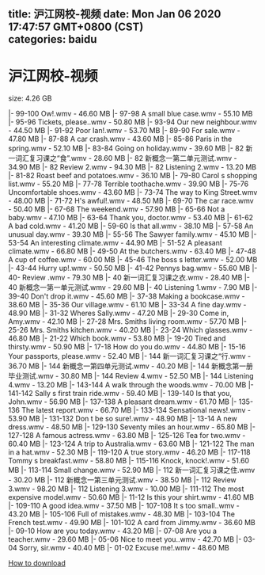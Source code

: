 
title: 沪江网校-视频
date: Mon Jan 06 2020 17:47:57 GMT+0800 (CST)    
categories: baidu
---

# 沪江网校-视频
size: 4.26 GB
 
 
|- 99-100 Ow!.wmv - 46.60 MB
|- 97-98 A small blue case.wmv - 55.10 MB
|- 95-96 Tickets, please..wmv - 50.80 MB
|- 93-94 Our new neighbour.wmv - 44.50 MB
|- 91-92 Poor Ian!.wmv - 53.70 MB
|- 89-90 For sale.wmv - 47.80 MB
|- 87-88 A car crash.wmv - 43.60 MB
|- 85-86 Paris in the spring.wmv - 52.10 MB
|- 83-84 Going on holiday.wmv - 39.60 MB
|- 82 新一词汇复习课之“食”.wmv - 28.60 MB
|- 82 新概念一第二单元测试.wmv - 34.90 MB
|- 82 Review 2.wmv - 94.30 MB
|- 82 Listening 2.wmv - 13.20 MB
|- 81-82 Roast beef and potatoes.wmv - 36.10 MB
|- 79-80 Carol s shopping list.wmv - 55.20 MB
|- 77-78 Terrible toothache.wmv - 39.90 MB
|- 75-76 Uncomfortable shoes.wmv - 43.60 MB
|- 73-74 The way to King Street.wmv - 48.00 MB
|- 71-72 H's awful!.wmv - 48.50 MB
|- 69-70 The car race.wmv - 50.40 MB
|- 67-68 The weekend.wmv - 57.90 MB
|- 65-66 Not a baby.wmv - 47.10 MB
|- 63-64 Thank you, doctor.wmv - 53.40 MB
|- 61-62 A bad cold.wmv - 41.20 MB
|- 59-60 Is that all.wmv - 38.10 MB
|- 57-58 An unusual day.wmv - 39.30 MB
|- 55-56 The Sawyer family.wmv - 45.10 MB
|- 53-54 An interesting climate.wmv - 44.90 MB
|- 51-52 A pleasant climate.wmv - 66.80 MB
|- 49-50 At the butchers.wmv - 63.40 MB
|- 47-48 A cup of coffee.wmv - 60.00 MB
|- 45-46 The boss s letter.wmv - 52.00 MB
|- 43-44 Hurry up!.wmv - 50.50 MB
|- 41-42 Pennys bag.wmv - 55.60 MB
|- 40-  Review .wmv - 79.30 MB
|- 40 新一词汇复习课之衣.wmv - 28.40 MB
|- 40 新概念一第一单元测试.wmv - 29.60 MB
|- 40 Listening 1.wmv - 7.90 MB
|- 39-40  Don't drop it.wmv - 45.60 MB
|- 37-38  Making a bookcase.wmv - 38.60 MB
|- 35-36  Our village.wmv - 61.10 MB
|- 33-34  A fine day.wmv - 48.90 MB
|- 31-32  Wheres Sally.wmv - 47.20 MB
|- 29-30  Come in, Amy.wmv - 42.10 MB
|- 27-28  Mrs. Smiths living room.wmv - 57.70 MB
|- 25-26  Mrs. Smiths kitchen.wmv - 40.20 MB
|- 23-24 Which glasses.wmv - 46.80 MB
|- 21-22  Which book.wmv - 53.80 MB
|- 19-20  Tired and thirsty.wmv - 50.90 MB
|- 17-18  How do you do.wmv - 44.80 MB
|- 15-16  Your passports, please.wmv - 52.40 MB
|- 144 新一词汇复习课之“行.wmv - 36.70 MB
|- 144 新概念一第四单元测试.wmv - 40.20 MB
|- 144 新概念第一册毕业测试.wmv - 30.80 MB
|- 144 Review 4.wmv - 52.50 MB
|- 144 Listening 4.wmv - 13.20 MB
|- 143-144 A walk through the woods.wmv - 70.00 MB
|- 141-142 Sally s first train ride.wmv - 59.40 MB
|- 139-140 Is that you, John.wmv - 56.90 MB
|- 137-138 A pleasant dream.wmv - 61.70 MB
|- 135-136 The latest report.wmv - 66.70 MB
|- 133-134 Sensational news!.wmv - 53.90 MB
|- 131-132 Don t be so sure!.wmv - 48.90 MB
|- 13-14  A new dress.wmv - 48.50 MB
|- 129-130 Seventy miles an hour.wmv - 65.80 MB
|- 127-128 A famous actress.wmv - 63.80 MB
|- 125-126 Tea for two.wmv - 60.40 MB
|- 123-124 A trip to Australia.wmv - 63.60 MB
|- 121-122 The man in a hat.wmv - 52.30 MB
|- 119-120 A true story.wmv - 46.20 MB
|- 117-118 Tommy s breakfast.wmv - 58.80 MB
|- 115-116 Knock, knock!.wmv - 51.60 MB
|- 113-114 Small change.wmv - 52.90 MB
|- 112 新一词汇复习课之住.wmv - 30.20 MB
|- 112 新概念一第三单元测试.wmv - 38.50 MB
|- 112 Review 3.wmv - 98.20 MB
|- 112 Listening 3.wmv - 10.00 MB
|- 111-112 The most expensive model.wmv - 50.60 MB
|- 11-12  Is this your shirt.wmv - 41.60 MB
|- 109-110 A good idea.wmv - 37.50 MB
|- 107-108 It s too small..wmv - 43.20 MB
|- 105-106 Full of mistakes.wmv - 48.30 MB
|- 103-104 The French test.wmv - 49.90 MB
|- 101-102 A card from Jimmy.wmv - 36.60 MB
|- 09-10  How are you today.wmv - 43.20 MB
|- 07-08  Are you a teacher.wmv - 29.60 MB
|- 05-06  Nice to meet you..wmv - 42.70 MB
|- 03-04  Sorry, sir.wmv - 40.40 MB
|- 01-02 Excuse me!.wmv - 48.60 MB

[How to download](https://bpcam.bemobtrk.com/go/2ceec3aa-1ca2-46d6-b9ff-aaa5c184517c?jno=2740)